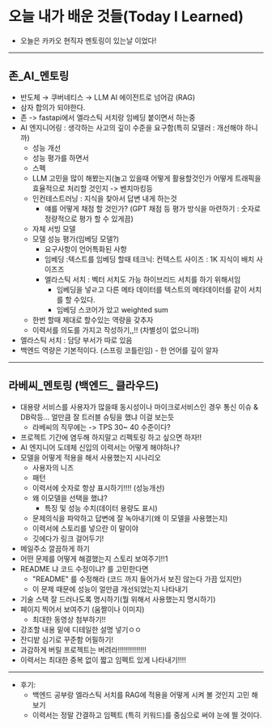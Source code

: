 # 오늘 내가 배운 것들(Today I Learned)

- 오늘은 카카오 현직자 멘토링이 있는날 이었다!

---

## 존_AI_멘토링

- 반도체 →  쿠버네티스 →  LLM AI 에이전트로 넘어감 (RAG)
-  삼자 합의가 되야한다.
- 존 -> fastapi에서 엘라스틱 서치랑 임베딩 붙이면서 하는중
- AI 엔지니어링 : 생각하는 사고의 깊이 수준을 요구함(특히 모델러 : 개선해야 하니까)
    - 성능 개선
    - 성능 평가를 하면서
    - 스펙
    - LLM 고민을 많이 해봤는지(놀고 있을때 어떻게 활용할것인가 어떻게 트래픽을 효율적으로 처리할 것인지 -> 벤치마킹등
    - 인컨테스트러닝 : 지식을 찾아서 답변 내게 하는것
        -  얘를 어떻게 채점 할 것인가? (GPT 채점 등 평가 방식을 마련하기 : 숫자로 정량적으로 평가 할 수 있게끔)
    - 자체 서빙 모델
    - 모델 성능 평가(임베딩 모델?)
        - 요구사항이 언어특화된 사항
        - 임베딩 :텍스트를 임베딩 할때 테크닉: 컨텍스트 사이즈 : 1K 지식이  배치 사이즈즈 
        - 엘라스틱 서치 : 벡터 서치도 가능 하이브리드 서치를 하기 위해서임
            - 임베딩을 넣ㄹ고 다른 메타 데이터를 텍스트의 메타데이터를 같이 서치를 할 수있다. 
            - 임베딩 스코어가 았고 weighted sum 
    - 한번 할때 제대로 할수있는 역량을 갖추자
    - 이력서를 의도를 가지고 작성하기,,!! (차별성이 없으니까)    
- 엘라스틱 서치 : 담당 부서가 따로 있음
- 백엔드 역량은 기본적이다. (스프링 코틀린임) - 한 언어를 깊이 알자

---

## 라베씨_멘토링 (백엔드_ 클라우드)

- 대용량 서비스를 사용자가 많을때 동시성이나 마이크로서비스인 경우 통신 이슈 & DB락등… 얼만큼 잘 트러블 슈팅을 했냐 이걸 보는듯
    - 라베씨의 직무에는 -> TPS 30~ 40 수준이다?
- 프로젝트 기간에 염두해 하지말고 리펙토링 하고 싶으면 하자!!
- AI 엔지니어 도데체 신입의 이력서는 어떻게 해야하나?
- 모델을 어떻게 적용을 해서 사용했는지 시나리오
    - 사용자의 니즈
    - 패턴
    - 이력서에 숫자로 항상 표시하기!!!!  (성능개선)
    - 왜 이모델을 선택을 했냐?
        - 특징 및 성능 수치(데이터 용량도 표시)
    -  문제의식을 파악하고 답변에 잘 녹아내기(왜 이 모델을 사용했는지)
    - 이력서에 스토리를 넣으란 이 말이야
    - 깃에다가 링크 걸어두기!
- 메일주소 깔끔하게 하기
- 어떤 문제를 어떻게 해결했는지 스토리 보여주기!!1
- README 냐 코드 수정이냐? 를 고민한다면
    - "README" 를 수정해라 (코드 까지 들어가서 보진 않는다 가끔 있지만)
    - 이 문제 때문에 성능이 얼만큼 개선되었는지 나타내기
- 기술 스택 잘 드러나도록 명시하기(뭘 위해서 사용했는지 명시하기)
- 페이지 찍어서 보여주기 (움짤이나 이미지)
    - 최대한 동영상 첨부하기!!
- 강조할 내용 밑에 디테일한 설명 넣기ㅇㅇ
- 잔디밭 심기로 꾸준함 어필하기!
- 과감하게 버릴 프로젝트는 버려라!!!!!!!!!!!!!!
- 이력서는 최대한 중복 없이 짧고 임펙트 있게 나타내기!!!!

---

- 후기: 
    - 백엔드 공부랑 엘라스틱 서치를 RAG에 적용을 어떻게 시켜 볼 것인지 고민 해보기
    - 이력서는 정말 간결하고 임펙트 (특히 키워드)를 중심으로 써야 눈에 띌 것이다.